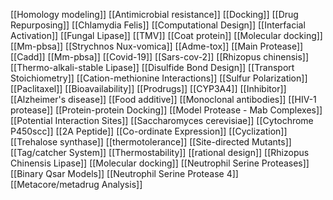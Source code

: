 [[Homology modeling]]
[[Antimicrobial resistance]]
[[Docking]]
[[Drug Repurposing]]
[[Chlamydia Felis]]
[[Computational Design]]
[[Interfacial Activation]]
[[Fungal Lipase]]
[[TMV]]
[[Coat protein]]
[[Molecular docking]]
[[Mm-pbsa]]
[[Strychnos Nux-vomica]]
[[Adme-tox]]
[[Main Protease]]
[[Cadd]]
[[Mm-pbsa]]
[[Covid-19]]
[[Sars-cov-2]]
[[Rhizopus chinensis]]
[[Thermo-alkali-stable Lipase]]
[[Disulfide Bond Design]]
[[Transport Stoichiometry]]
[[Cation-methionine Interactions]]
[[Sulfur Polarization]]
[[Paclitaxel]]
[[Bioavailability]]
[[Prodrugs]]
[[CYP3A4]]
[[Inhibitor]]
[[Alzheimer's disease]]
[[Food additive]]
[[Monoclonal antibodies]]
[[HIV-1 protease]]
[[Protein-protein Docking]]
[[Model Protease - Mab Complexes]]
[[Potential Interaction Sites]]
[[Saccharomyces cerevisiae]]
[[Cytochrome P450scc]]
[[2A Peptide]]
[[Co-ordinate Expression]]
[[Cyclization]]
[[Trehalose synthase]]
[[thermotolerance]]
[[Site-directed Mutants]]
[[Tag/catcher System]]
[[Thermostability]]
[[rational design]]
[[Rhizopus Chinensis Lipase]]
[[Molecular docking]]
[[Neutrophil Serine Proteases]]
[[Binary Qsar Models]]
[[Neutrophil Serine Protease 4]]
[[Metacore/metadrug Analysis]]

